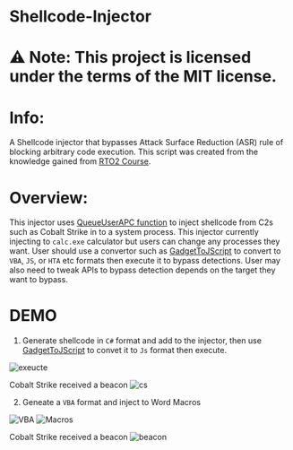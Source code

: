 # Shellcode-Injector

# ⚠️ Note: This project is licensed under the terms of the MIT license.



# Info:
A Shellcode injector that bypasses Attack Surface Reduction (ASR) rule of blocking arbitrary code execution. This script was created from the knowledge gained from [RTO2 Course](https://training.zeropointsecurity.co.uk/courses/red-team-ops-ii).


# Overview:

This injector uses [QueueUserAPC function](https://learn.microsoft.com/en-us/windows/win32/api/processthreadsapi/nf-processthreadsapi-queueuserapc) to inject shellcode from C2s such as Cobalt Strike in to a system process. This injector currently injecting to `calc.exe` calculator but users can change any processes they want. User should use a convertor such as [GadgetToJScript](https://github.com/med0x2e/GadgetToJScript/tree/master) to convert to `VBA`, `JS`, or `HTA` etc formats then execute it to bypass detections. User may also need to tweak APIs to bypass detection depends on the target they want to bypass.


# DEMO

1. Generate shellcode in `C#` format and add to the injector, then use [GadgetToJScript](https://github.com/med0x2e/GadgetToJScript/tree/master) to convet it to `Js` format then execute.

![exeucte](https://github.com/JimSolomon/Shellcode-Injector/blob/main/2023-04-02_12-18.png)
 
Cobalt Strike received a beacon
![cs](https://github.com/JimSolomon/Shellcode-Injector/blob/main/2023-04-02_13-35.png)

2. Geneate a `VBA` format and inject to Word Macros

![VBA](https://github.com/JimSolomon/Shellcode-Injector/blob/main/VBA.png)
![Macros](https://github.com/JimSolomon/Shellcode-Injector/blob/main/Inject%20to%20Macros.png)

Cobalt Strike received a beacon
![beacon](https://github.com/JimSolomon/Shellcode-Injector/blob/main/Beacon%20from%20Macros.png)


